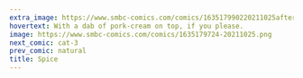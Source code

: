 ```yaml
---
extra_image: https://www.smbc-comics.com/comics/163517990220211025after.png
hovertext: With a dab of pork-cream on top, if you please.
image: https://www.smbc-comics.com/comics/1635179724-20211025.png
next_comic: cat-3
prev_comic: natural
title: Spice
---
```


